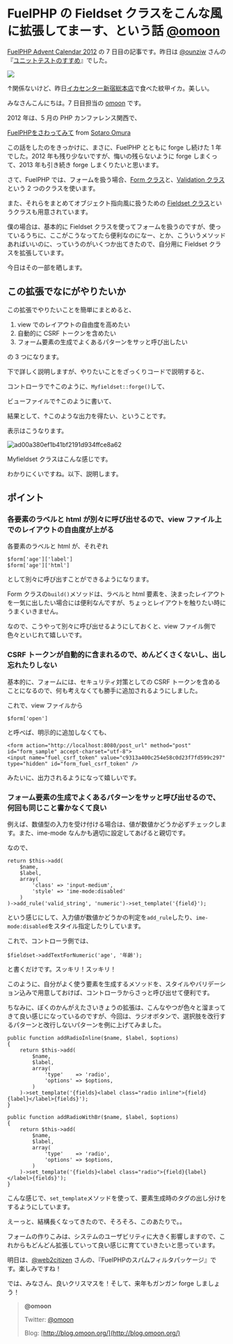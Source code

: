 # FuelPHP の Fieldset クラスをこんな風に拡張してまーす、という話 [@omoon](https://twitter.com/omoon)

[FuelPHP Advent Calendar 2012](http://atnd.org/events/33753) の 7 日目の記事です。昨日は [@ounziw](https://twitter.com/ounziw) さんの『[ユニットテストのすすめ](http://ounziw.com/2012/12/06/phpunit/)』でした。

![](images/07/8248798195_f8d3a3143f_z.jpg)

↑関係ないけど、昨日[イカセンター新宿総本店](http://www.uobaka.com/store_info/store_ika.html)で食べた紋甲イカ。美しい。

みなさんこんにちは。7 日目担当の [omoon](https://twitter.com/omoon) です。

2012 年は、5 月の PHP カンファレンス関西で、

[FuelPHPをさわってみて](http://www.slideshare.net/sotaroomura/fuelphp "FuelPHPをさわってみて") from [Sotaro Omura](http://www.slideshare.net/sotaroomura)

この話をしたのをきっかけに、まさに、FuelPHP とともに forge し続けた 1 年でした。2012 年も残り少ないですが、悔いの残らないように forge しまくって、2013 年も引き続き forge しまくりたいと思います。

さて、FuelPHP では、フォームを扱う場合、[Form クラス](http://fuelphp.com/docs/classes/form.html)と、[Validation クラス](http://fuelphp.com/docs/classes/validation/validation.html)という 2 つのクラスを使います。

また、それらをまとめてオブジェクト指向風に扱うための [Fieldset クラス](http://fuelphp.com/docs/classes/fieldset.html)というクラスも用意されています。

僕の場合は、基本的に Fieldset クラスを使ってフォームを扱うのですが、使っているうちに、ここがこうなってたら便利なのになー、とか、こういうメソッドあればいいのに、っていうのがいくつか出てきたので、自分用に Fieldset クラスを拡張しています。

今日はその一部を晒します。

## この拡張でなにがやりたいか

この拡張でやりたいことを簡単にまとめると、

1.  view でのレイアウトの自由度を高めたい
2.  自動的に CSRF トークンを含めたい
3.  フォーム要素の生成でよくあるパターンをサッと呼び出したい

の 3 つになります。

下で詳しく説明しますが、やりたいことをざっくりコードで説明すると、

コントローラで↑このように、`Myfieldset::forge()`して、

ビューファイルで↑このように書いて、

結果として、↑このような出力を得たい、ということです。

表示はこうなります。

![ad00a380ef1b41bf2191d934ffce8a62](images/07/8251048283_04725f61ef_z.jpg)

Myfieldset クラスはこんな感じです。

わかりにくいですね。以下、説明します。

## ポイント

### 各要素のラベルと html が別々に呼び出せるので、view ファイル上でのレイアウトの自由度が上がる

各要素のラベルと html が、それぞれ

    $form['age']['label']
    $form['age']['html']

として別々に呼び出すことができるようになります。

Form クラスの`build()`メソッドは、ラベルと html 要素を、決まったレイアウトを一気に出したい場合には便利なんですが、ちょっとレイアウトを触りたい時にうまくいきません。

なので、こうやって別々に呼び出せるようにしておくと、view ファイル側で色々といじれて嬉しいです。

### CSRF トークンが自動的に含まれるので、めんどくさくないし、出し忘れたりしない

基本的に、フォームには、セキュリティ対策としての CSRF トークンを含めることになるので、何も考えなくても勝手に追加されるようにしました。

これで、view ファイルから

    $form['open']

と呼べば、明示的に追加しなくても、

    <form action="http://localhost:8080/post_url" method="post" id="form_sample" accept-charset="utf-8">
    <input name="fuel_csrf_token" value="c9313a400c254e58c0d23f7fd599c297" type="hidden" id="form_fuel_csrf_token" />

みたいに、出力されるようになって嬉しいです。

### フォーム要素の生成でよくあるパターンをサッと呼び出せるので、何回も同じこと書かなくて良い

例えば、数値型の入力を受け付ける場合は、値が数値かどうか必ずチェックします。また、ime-mode なんかも適切に設定してあげると親切です。

なので、

    return $this->add(
        $name,
        $label,
        array(
            'class' => 'input-medium',
            'style' => 'ime-mode:disabled'
        )
    )->add_rule('valid_string', 'numeric')->set_template('{field}');

という感じにして、入力値が数値かどうかの判定を`add_rule`したり、`ime-mode:disabled`をスタイル指定したりしています。

これで、コントローラ側では、

    $fieldset->addTextForNumeric('age', '年齢');

と書くだけです。スッキリ！スッキリ！

このように、自分がよく使う要素を生成するメソッドを、スタイルやバリデーション込みで用意しておけば、コントローラからさっと呼び出せて便利です。

ちなみに、ぼくのかんがえたさいきょうの拡張は、こんなやつが色々と溜まってきて良い感じになっているのですが、今回は、ラジオボタンで、選択肢を改行するパターンと改行しないパターンを例に上げてみました。

    public function addRadioInline($name, $label, $options)
    {
        return $this->add(
            $name,
            $label,
            array(
                'type'    => 'radio',
                'options' => $options,
            )
        )->set_template('{fields}<label class="radio inline">{field}{label}</label>{fields}');
    }

    public function addRadioWithBr($name, $label, $options)
    {
        return $this->add(
            $name,
            $label,
            array(
                'type'    => 'radio',
                'options' => $options,
            )
        )->set_template('{fields}<label class="radio">{field}{label}</label>{fields}');
    }

こんな感じで、`set_template`メソッドを使って、要素生成時のタグの出し分けをするようにしています。

えーっと、結構長くなってきたので、そろそろ、このあたりで。。

フォームの作りこみは、システムのユーザビリティに大きく影響しますので、これからもどんどん拡張していって良い感じに育てていきたいと思っています。

明日は、[@web2citizen](https://twitter.com/web2citizen) さんの、『FuelPHPのスパムフィルタパッケージ』です。楽しみですね！

では、みなさん、良いクリスマスを！そして、来年もガンガン forge しましょう！

>**@omoon**
>
>
>
>Twitter: [@omoon](https://twitter.com/omoon)
>
>Blog: [http://blog.omoon.org/](http://blog.omoon.org/)

